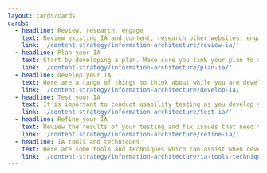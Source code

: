 ```yaml
---
layout: cards/cards
cards:
  - headline: Review, research, engage
    text: Review existing IA and content, research other websites, engage with users and stakeholders.
    link: '/content-strategy/information-architecture/review-ia/'
  - headline: Plan your IA
    text: Start by developing a plan. Make sure you link your plan to any existing communications plans and digital strategies.
    link: '/content-strategy/information-architecture/plan-ia/'
  - headline: Develop your IA
    text: Here are a range of things to think about while you are developing your IA.
    link: '/content-strategy/information-architecture/develop-ia/'
  - headline: Test your IA
    text: It is important to conduct usability testing as you develop your IA. 
    link: '/content-strategy/information-architecture/test-ia/'
  - headline: Refine your IA
    text: Review the results of your testing and fix issues that need to be addressed. Once the changes are made, re-test with users.
    link: '/content-strategy/information-architecture/refine-ia/'
  - headline: IA tools and techniques
    text: Here are some tools and techniques which can assist when developing your IA.
    link: '/content-strategy/information-architecture/ia-tools-techniques/'
---
```


